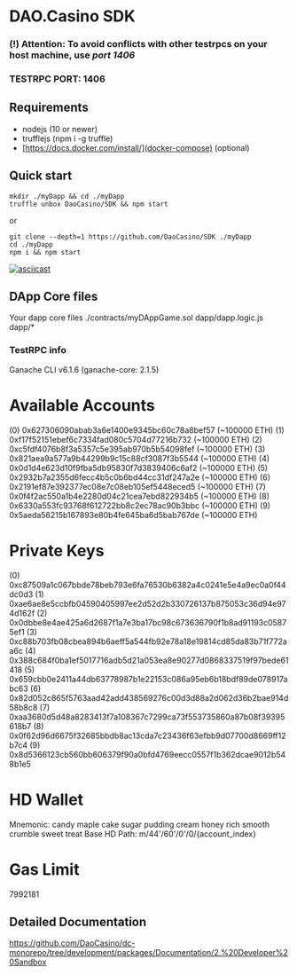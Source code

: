 
# DAO.Casino SDK 

### (!) Attention: To avoid conflicts with other testrpcs on your host machine, use *port 1406* 
### TESTRPC PORT: 1406

## Requirements
 - nodejs (10 or newer)
 - trufflejs (npm i -g truffle)
 - [https://docs.docker.com/install/](docker-compose) (optional)


## Quick start
```
mkdir ./myDapp && cd ./myDapp
truffle unbox DaoCasino/SDK && npm start
```
or

```
git clone --depth=1 https://github.com/DaoCasino/SDK ./myDapp
cd ./myDapp
npm i && npm start
```

[![asciicast](https://asciinema.org/a/0tIUXlfpzbqBRug8zjmlUDU9a.png)](https://asciinema.org/a/0tIUXlfpzbqBRug8zjmlUDU9a)


## DApp Core files
Your dapp core files 
./contracts/myDAppGame.sol
dapp/dapp.logic.js
dapp/* 

### TestRPC info
Ganache CLI v6.1.6 (ganache-core: 2.1.5)

Available Accounts
==================
(0) 0x627306090abab3a6e1400e9345bc60c78a8bef57 (~100000 ETH)
(1) 0xf17f52151ebef6c7334fad080c5704d77216b732 (~100000 ETH)
(2) 0xc5fdf4076b8f3a5357c5e395ab970b5b54098fef (~100000 ETH)
(3) 0x821aea9a577a9b44299b9c15c88cf3087f3b5544 (~100000 ETH)
(4) 0x0d1d4e623d10f9fba5db95830f7d3839406c6af2 (~100000 ETH)
(5) 0x2932b7a2355d6fecc4b5c0b6bd44cc31df247a2e (~100000 ETH)
(6) 0x2191ef87e392377ec08e7c08eb105ef5448eced5 (~100000 ETH)
(7) 0x0f4f2ac550a1b4e2280d04c21cea7ebd822934b5 (~100000 ETH)
(8) 0x6330a553fc93768f612722bb8c2ec78ac90b3bbc (~100000 ETH)
(9) 0x5aeda56215b167893e80b4fe645ba6d5bab767de (~100000 ETH)

Private Keys
==================
(0) 0xc87509a1c067bbde78beb793e6fa76530b6382a4c0241e5e4a9ec0a0f44dc0d3
(1) 0xae6ae8e5ccbfb04590405997ee2d52d2b330726137b875053c36d94e974d162f
(2) 0x0dbbe8e4ae425a6d2687f1a7e3ba17bc98c673636790f1b8ad91193c05875ef1
(3) 0xc88b703fb08cbea894b6aeff5a544fb92e78a18e19814cd85da83b71f772aa6c
(4) 0x388c684f0ba1ef5017716adb5d21a053ea8e90277d0868337519f97bede61418
(5) 0x659cbb0e2411a44db63778987b1e22153c086a95eb6b18bdf89de078917abc63
(6) 0x82d052c865f5763aad42add438569276c00d3d88a2d062d36b2bae914d58b8c8
(7) 0xaa3680d5d48a8283413f7a108367c7299ca73f553735860a87b08f39395618b7
(8) 0x0f62d96d6675f32685bbdb8ac13cda7c23436f63efbb9d07700d8669ff12b7c4
(9) 0x8d5366123cb560bb606379f90a0bfd4769eecc0557f1b362dcae9012b548b1e5

HD Wallet
==================
Mnemonic:      candy maple cake sugar pudding cream honey rich smooth crumble sweet treat
Base HD Path:  m/44'/60'/0'/0/{account_index}

Gas Limit
==================
7992181


## Detailed Documentation

https://github.com/DaoCasino/dc-monorepo/tree/development/packages/Documentation/2.%20Developer%20Sandbox
